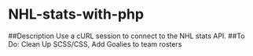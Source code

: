 # NHL-stats-with-php
##Description
Use a cURL session to connect to the NHL stats API.
##To Do:
Clean Up SCSS/CSS, Add Goalies to team rosters

